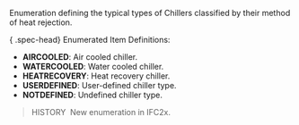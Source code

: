 ﻿Enumeration defining the typical types of Chillers classified by their method of heat rejection.

{ .spec-head}
Enumerated Item Definitions:

* **AIRCOOLED**: Air cooled chiller.
* **WATERCOOLED**: Water cooled chiller.
* **HEATRECOVERY**: Heat recovery chiller.
* **USERDEFINED**: User-defined chiller type.
* **NOTDEFINED**: Undefined chiller type.

> HISTORY&nbsp; New enumeration in IFC2x.